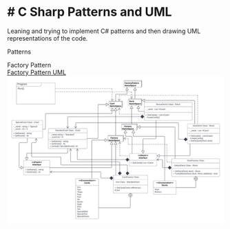 <h1 id="header" align ="centre"># C Sharp Patterns and UML</h1>
<body>
 <p>Leaning and trying to implement C# patterns and then drawing UML representations of the code.</p>
 <p>Patterns</p>
 <p>
 Factory Pattern <br>
  <a href="https://lucid.app/lucidchart/45d3bf9c-e1aa-4c8c-b640-4cba513cf4b2/edit?invitationId=inv_b0b56a91-82b2-4557-8de8-1ad1d9f8f0a3#">
   Factory Pattern UML
  </a>
  <img src="https://github.com/SarahRawlinson/C-Sharp-Patterns-and-UML/blob/main/FactoryPattern/UML%20Factory.png" alt="Factory"/>
 </p?
</body>
